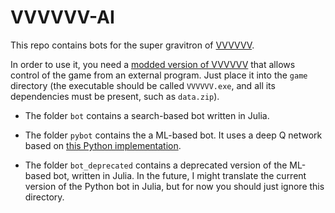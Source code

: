 # VVVVVV-AI

This repo contains bots for the super gravitron of [VVVVVV](https://github.com/TerryCavanagh/VVVVVV/).

In order to use it, you need a [modded version of VVVVVV](https://github.com/E-Sh4rk/VVVVVV) that allows control of the game from an external program.
Just place it into the `game` directory
(the executable should be called `VVVVVV.exe`, and all its dependencies must be present, such as `data.zip`).

- The folder `bot` contains a search-based bot written in Julia.

- The folder `pybot` contains the a ML-based bot. It uses a deep Q network based on [this Python implementation](https://github.com/Kaixhin/Rainbow).

- The folder `bot_deprecated` contains a deprecated version of the ML-based bot, written in Julia.
In the future, I might translate the current version of the Python bot in Julia, but for now you should just ignore this directory.

